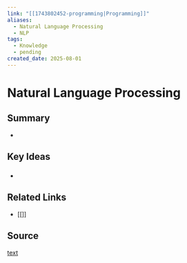 ```yaml
---
link: "[[1743802452-programming|Programming]]"
aliases: 
  - Natural Language Processing
  - NLP
tags:
  - Knowledge
  - pending
created_date: 2025-08-01
---
```

# Natural Language Processing
## Summary
- 
## Key Ideas
### 
- 
## Related Links
- [[]]
## Source
[text](url) 

